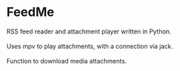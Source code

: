 # FeedMe
RSS feed reader and attachment player written in Python.<br />
<br />
Uses mpv to play attachments, with a connection via jack.<br />
<br />
Function to download media attachments.<br />
<br />

